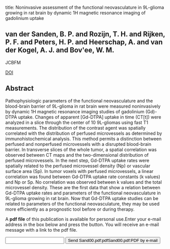 title: Noninvasive assessment of the functional neovasculature in 9L-glioma growing in rat brain by dynamic 1H magnetic resonance imaging of gadolinium uptake

## van der Sanden, B. P. and Rozijn, T. H. and Rijken, P. F. and Peters, H. P. and Heerschap, A. and van der Kogel, A. J. and Bov'ee, W. M.
JCBFM

<a href="https://doi.org/10.1097/00004647-200005000-00013">DOI</a>

## Abstract
Pathophysiologic parameters of the functional neovasculature and the blood-brain barrier of 9L-glioma in rat brain were measured noninvasively by dynamic 1H magnetic resonance imaging studies of gadolinium (Gd)-DTPA uptake. Changes of apparent [Gd-DTPA] uptake in time (CT[t]) were analyzed in a slice through the center of 10 9L-gliomas using fast T1 measurements. The distribution of the contrast agent was spatially correlated with the distribution of perfused microvessels as determined by immunohistochemical analysis. This method permits a distinction between perfused and nonperfused microvessels with a disrupted blood-brain barrier. In transverse slices of the whole tumor, a spatial correlation was observed between CT maps and the two-dimensional distribution of perfused microvessels. In the next step, Gd-DTPA uptake rates were spatially related to the perfused microvessel density (Np) or vascular surface area (Sp). In tumor voxels with perfused microvessels, a linear correlation was found between Gd-DTPA uptake rate constants (k values) and Np or Sp. No correlation was observed between k values and the total microvessel density. These are the first data that show a relation between Gd-DTPA uptake rates and parameters of the functional neovasculature in 9L-glioma growing in rat brain. Now that Gd-DTPA uptake studies can be related to parameters of the functional neovasculature, they may be used more efficiently as a prognostic tool before or during therapy.

A <b>pdf file</b> of this publication is available for personal use.Enter your e-mail address in the box below and press the button. You will receive an e-mail message with a link to the pdf file.
<form action="sender.php">  <input type="text" name="email">  <input type="submit" value="Send Sand00.pdf:pdfSand00.pdf:PDF by e-mail"></form>